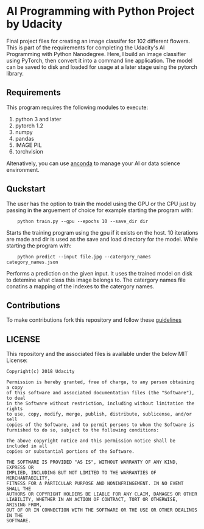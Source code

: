 # AI Programming with Python Project by Udacity

Final project files for creating an image classifer for 102 different flowers.
This is part of the requirements for completing the Udacity's AI Programming with Python Nanodegree.
Here, I build an image classifier using PyTorch, then convert it into a command line application.
The model can be saved to disk and loaded for usage at a later stage using the pytorch library.

## Requirements
This program requires the following modules to execute:
1. python 3 and later
2. pytorch 1.2
3. numpy
4. pandas
5. IMAGE PIL
6. torchvision

Altenatively, you can use [anconda](https://www.anaconda.com/distribution/) to manage your AI or data science environment.

## Quckstart
The user has the option to train the model using the GPU or the CPU just by passing in the arguement of choice for example starting the program with:
```
    python train.py --gpu --epochs 10 --save_dir dir
```
Starts the training program using the gpu if it exists on the host. 10 iterations are made and dir is used as the save and load directory for the model. While starting the program with:
```
    python predict --input file.jpg --catergory_names category_names.json
```
Performs a prediction on the given input. It uses the trained model on disk to detemine what class this image belongs to.
The catergory names file conatins a mapping of the indexes to the catergory names.

## Contributions

To make contributions fork this repository and follow these [guidelines](https://gist.github.com/MarcDiethelm/7303312)

## LICENSE

This repository and the associated files is available under the below MIT License:

    Copyright(c) 2018 Udacity

    Permission is hereby granted, free of charge, to any person obtaining a copy
    of this software and associated documentation files (the "Software"), to deal
    in the Software without restriction, including without limitation the rights
    to use, copy, modify, merge, publish, distribute, sublicense, and/or sell
    copies of the Software, and to permit persons to whom the Software is
    furnished to do so, subject to the following conditions:

    The above copyright notice and this permission notice shall be included in all
    copies or substantial portions of the Software.

    THE SOFTWARE IS PROVIDED "AS IS", WITHOUT WARRANTY OF ANY KIND, EXPRESS OR
    IMPLIED, INCLUDING BUT NOT LIMITED TO THE WARRANTIES OF MERCHANTABILITY,
    FITNESS FOR A PARTICULAR PURPOSE AND NONINFRINGEMENT. IN NO EVENT SHALL THE
    AUTHORS OR COPYRIGHT HOLDERS BE LIABLE FOR ANY CLAIM, DAMAGES OR OTHER
    LIABILITY, WHETHER IN AN ACTION OF CONTRACT, TORT OR OTHERWISE, ARISING FROM,
    OUT OF OR IN CONNECTION WITH THE SOFTWARE OR THE USE OR OTHER DEALINGS IN THE
    SOFTWARE.
